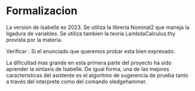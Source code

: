 # Formalizacion

La version de Isabelle es 2023.
Se utiliza la libreria Nominal2 que maneja la ligadura de variables.
Se utiliza tambien la teoria LambdaCalculus.thy provista por la materia.

Verificar : Si el enunciado que queremos probar esta bien expresado.

La dificultad mas grande en esta primera parte del proyecto ha sido aprender la sintaxis de Isabelle. De igual forma, una de las mejores caracteristicas del asistente es el algoritmo de sugerencia de prueba tanto a través del interprete como del comando sledgehammer.

